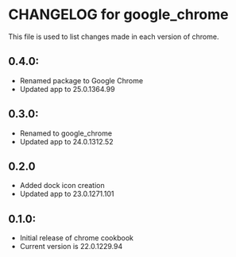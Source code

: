 # CHANGELOG for google_chrome

This file is used to list changes made in each version of chrome.

## 0.4.0:
* Renamed package to Google Chrome
* Updated app to 25.0.1364.99

## 0.3.0:

* Renamed to google_chrome
* Updated app to 24.0.1312.52

## 0.2.0

* Added dock icon creation
* Updated app to 23.0.1271.101

## 0.1.0:

* Initial release of chrome cookbook
* Current version is 22.0.1229.94
